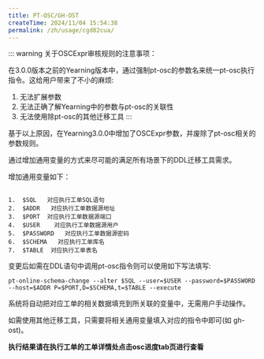 ```yaml
---
title: PT-OSC/GH-OST
createTime: 2024/11/04 15:54:38
permalink: /zh/usage/cgd82cua/
---
```



::: warning
关于OSCExpr审核规则的注意事项：

在3.0.0版本之前的Yearning版本中，通过强制pt-osc的参数名来统一pt-osc执行指令。这给用户带来了不小的麻烦:
1. 无法扩展参数
2. 无法正确了解Yearning中的参数与pt-osc的关联性
3. 无法使用除pt-osc的其他迁移工具
:::

基于以上原因，在Yearning3.0.0中增加了OSCExpr参数，并废除了pt-osc相关的参数规则。

通过增加通用变量的方式来尽可能的满足所有场景下的DDL迁移工具需求。

增加通用变量如下：
```shell

1.  $SQL   对应执行工单SQL语句  
2.  $ADDR   对应执行工单数据源地址
3.  $PORT  对应执行工单数据源端口
4.  $USER    对应执行工单数据源用户
5.  $PASSWORD   对应执行工单数据源密码
6.  $SCHEMA   对应执行工单库名  
7.  $TABLE  对应执行工单表名
````

变更后如需在DDL语句中调用pt-osc指令则可以使用如下写法填写:

```shell
pt-online-schema-change --alter $SQL --user=$USER --password=$PASSWORD --host=$ADDR P=$PORT,D=$SCHEMA,t=$TABLE --execute
```

系统将自动把对应工单的相关数据填充到所关联的变量中，无需用户手动操作。

如需使用其他迁移工具，只需要将相关通用变量填入对应的指令中即可(如 gh-ost)。

**执行结果请在执行工单的工单详情处点击osc进度tab页进行查看**

